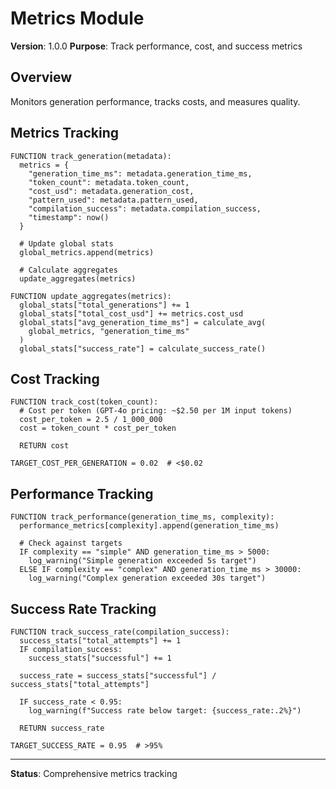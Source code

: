 # Metrics Module

**Version**: 1.0.0
**Purpose**: Track performance, cost, and success metrics

## Overview

Monitors generation performance, tracks costs, and measures quality.

## Metrics Tracking

```
FUNCTION track_generation(metadata):
  metrics = {
    "generation_time_ms": metadata.generation_time_ms,
    "token_count": metadata.token_count,
    "cost_usd": metadata.generation_cost,
    "pattern_used": metadata.pattern_used,
    "compilation_success": metadata.compilation_success,
    "timestamp": now()
  }

  # Update global stats
  global_metrics.append(metrics)

  # Calculate aggregates
  update_aggregates(metrics)

FUNCTION update_aggregates(metrics):
  global_stats["total_generations"] += 1
  global_stats["total_cost_usd"] += metrics.cost_usd
  global_stats["avg_generation_time_ms"] = calculate_avg(
    global_metrics, "generation_time_ms"
  )
  global_stats["success_rate"] = calculate_success_rate()
```

## Cost Tracking

```
FUNCTION track_cost(token_count):
  # Cost per token (GPT-4o pricing: ~$2.50 per 1M input tokens)
  cost_per_token = 2.5 / 1_000_000
  cost = token_count * cost_per_token

  RETURN cost

TARGET_COST_PER_GENERATION = 0.02  # <$0.02
```

## Performance Tracking

```
FUNCTION track_performance(generation_time_ms, complexity):
  performance_metrics[complexity].append(generation_time_ms)

  # Check against targets
  IF complexity == "simple" AND generation_time_ms > 5000:
    log_warning("Simple generation exceeded 5s target")
  ELSE IF complexity == "complex" AND generation_time_ms > 30000:
    log_warning("Complex generation exceeded 30s target")
```

## Success Rate Tracking

```
FUNCTION track_success_rate(compilation_success):
  success_stats["total_attempts"] += 1
  IF compilation_success:
    success_stats["successful"] += 1

  success_rate = success_stats["successful"] / success_stats["total_attempts"]

  IF success_rate < 0.95:
    log_warning(f"Success rate below target: {success_rate:.2%}")

  RETURN success_rate

TARGET_SUCCESS_RATE = 0.95  # >95%
```

---

**Status**: Comprehensive metrics tracking
